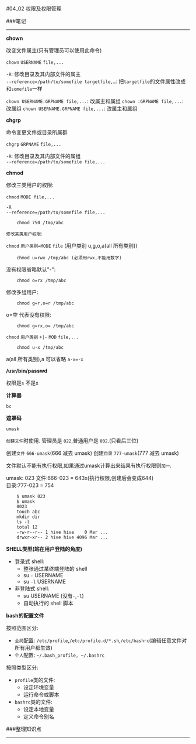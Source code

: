 #04_02 权限及权限管理

###笔记

---

**chown**

改变文件属主(只有管理员可以使用此命令)

`chown` `USERNAME` `file,...`

`-R`: 修改目录及其内部文件的属主  
`--reference=/path/to/somefile targetfile,…`: 把`targetfile`的文件属性改成和`somefile`一样

`chown USERNAME:GRPNAME file,...`: 改属主和属组
`chown :GRPNAME file,...`: 改属组
`chown USERNAME.GRPNAME file,...`: 改属主和属组

**chgrp**

命令变更文件或目录所属群

`chgrp` `GRPNAME` `file,...`

`-R`: 修改目录及其内部文件的属组  
`--reference=/path/to/somefile file,...`

**chmod**

修改三类用户的权限:

`chmod` `MODE file,...`

`-R`  
`--reference=/path/to/somefile file,...`

		chmod 750 /tmp/abc
		
`修改某类用户权限`: 

`chmod` `用户类别=MODE` `file` (用户类别 u,g,o,a(all 所有类别))

		chmod u=rwx /tmp/abc (必须用rwx,不能用数字)

没有权限省略默认"-":

		chmod o=rx /tmp/abc

修改多组用户:

		chmod g=r,o=r /tmp/abc
		
o=空 代表没有权限:

		chmod g=rx,o= /tmp/abc
		
`chmod` `用户类别` `+|-` `MOD` `file,...`

		chmod u-x /tmp/abc
		
a(all 所有类别),a 可以省略 `a-x=-x`

**/usr/bin/passwd**

权限是`s` 不是x

**计算器**

`bc`

**遮罩码**

`umask`

`创建文件`时使用. 管理员是 `022`,普通用户是 `002`.(只看后三位)

创建`文件` `666-umask`(666 减去 umask)
创建`目录` `777-umask`(777 减去 umask)	

文件默认不能有执行权限,如果通过umask计算出来结果有执行权限则`加一`.

umask: 023
文件:666-023 = 643x(执行权限,创建后会变成644)  
目录:777-023 = 754

		$ umask 023
		$ umask
		0023
		touch abc
		mkdir dir
		ls -l
		total 12
		-rw-r--r-- 1 hive hive    0 Mar ...
		drwxr-xr-- 2 hive hive 4096 Mar ...
		
**SHELL类型(站在用户登陆的角度)**

* 登录式 shell:
	* 整张通过某终端登陆的 shell
	* su `-` USERNAME
	* su `-l` USERNAME
* 非登陆式 shell:
	* su USERNAME (没有`-`,`-l`) 
	* 自动执行的 shell 脚本

**bash的配置文件**

按照范围区分:

* `全局`配置: `/etc/profile`,`/etc/profile.d/*.sh`,`/etc/bashrc`(编辑任意文件对所有用户都生效)
* `个人`配置: `~/.bash_profile, ~/.bashrc`

按照类型区分:

* `profile`类的文件:
	* 设定环境变量
	* 运行命令或脚本
* `bashrc`类的文件:
	* 设定本地变量
	* 定义命令别名 
		
###整理知识点

---